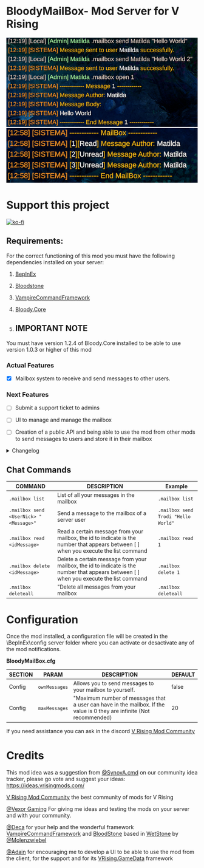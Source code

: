 # BloodyMailBox- Mod Server for V Rising

![alt text](https://github.com/oscarpedrero/BloodyMailBox/blob/master/Images/image.png?raw=true)
![alt text](https://github.com/oscarpedrero/BloodyMailBox/blob/master/Images/image-2.png?raw=true)

# Support this project

[![ko-fi](https://ko-fi.com/img/githubbutton_sm.svg)](https://ko-fi.com/K3K8ENRQY)

## Requirements:

For the correct functioning of this mod you must have the following dependencies installed on your server:

1. [BepInEx](https://thunderstore.io/c/v-rising/p/BepInEx/BepInExPack_V_Rising/)
2. [Bloodstone](https://thunderstore.io/c/v-rising/p/deca/Bloodstone/)
3. [VampireCommandFramework](https://thunderstore.io/c/v-rising/p/deca/VampireCommandFramework/)
4. [Bloody.Core](https://thunderstore.io/c/v-rising/p/Trodi/BloodyCore/)

1. ## IMPORTANT NOTE

You must have version 1.2.4 of Bloody.Core installed to be able to use version 1.0.3 or higher of this mod

### Actual Features

- [x] Mailbox system to receive and send messages to other users.

### Next Features

- [ ] Submit a support ticket to admins
- [ ] UI to manage and manage the mailbox
- [ ] Creation of a public API and being able to use the mod from other mods to send messages to users and store it in their mailbox


<details>
<summary>Changelog</summary>

`1.0.3`
- Updated the timer system through CoroutineHandler.

`1.0.2`
- Fixed the bug that created the wrong mailboxes for some users.

`1.0.1`
- Bloody.Core dependency removed as dll and added as framework

`1.0.0`
- Pre-release for use in VRising version 1.0

`0.3.2`
- Fix error that makes the mod not work if a user when connecting did not have messages (new or old) it gave an error

`0.3.1`
- Mod stability fix

`0.3.0`
- First public version of the mod

</details>

## Chat Commands

| COMMAND                                          |DESCRIPTION|Example
|--------------------------------------------------|-------------------------------|-------------------------------|
| `.mailbox list`   | List of all your messages in the mailbox | `.mailbox list`
| `.mailbox send <UserNick> "<Message>"`   | Send a message to the mailbox of a server user | `.mailbox send Trodi "Hello World"`
| `.mailbox read <idMessage>`   | Read a certain message from your mailbox, the id to indicate is the number that appears between [ ] when you execute the list command | `.mailbox read 1`
| `.mailbox delete <idMessage>`   | Delete a certain message from your mailbox, the id to indicate is the number that appears between [ ] when you execute the list command | `.mailbox delete 1`
| `.mailbox deleteall`   | "Delete all messages from your mailbox | `.mailbox deleteall`

# Configuration

Once the mod installed, a configuration file will be created in the \BepInEx\config server folder where you can activate or desactivate any of the mod notifications.

**BloodyMailBox.cfg**

|SECTION|PARAM| DESCRIPTION                                                     | DEFAULT
|----------------|-------------------------------|-----------------------------------------------------------------|-----------------------------|
|Config|`ownMessages`            | Allows you to send messages to your mailbox to yourself.              | false
|Config|`maxMessages`            | "Maximum number of messages that a user can have in the mailbox. If the value is 0 they are infinite (Not recommended) | 20

If you need assistance you can ask in the discord [V Rising Mod Community](https://discord.gg/vrisingmods)


# Credits

This mod idea was a suggestion from [@SynovA.cmd](https://ideas.vrisingmods.com/posts/93/ticket-system) on our community idea tracker, please go vote and suggest your ideas: https://ideas.vrisingmods.com/

[V Rising Mod Community](https://discord.gg/vrisingmods) the best community of mods for V Rising

[@Vexor Gaming](https://discord.gg/AyyenSJH) For giving me ideas and testing the mods on your server and with your community.

[@Deca](https://github.com/decaprime) for your help and the wonderful framework [VampireCommandFramework](https://github.com/decaprime/VampireCommandFramework) and [BloodStone](https://github.com/decaprime/Bloodstone) based in [WetStone](https://github.com/molenzwiebel/Wetstone) by [@Molenzwiebel](https://github.com/molenzwiebel)

[@Adain](https://github.com/adainrivers) for encouraging me to develop a UI to be able to use the mod from the client, for the support and for its [VRising.GameData](https://github.com/adainrivers/VRising.GameData) framework
